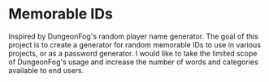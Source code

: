 # Memorable IDs
Inspired by DungeonFog's random player name generator.
The goal of this project is to create a generator for random memorable IDs to use in various projects, or as a password generator. I would like to take the limited scope of DungeonFog's usage and increase the number of words and categories available to end users.
